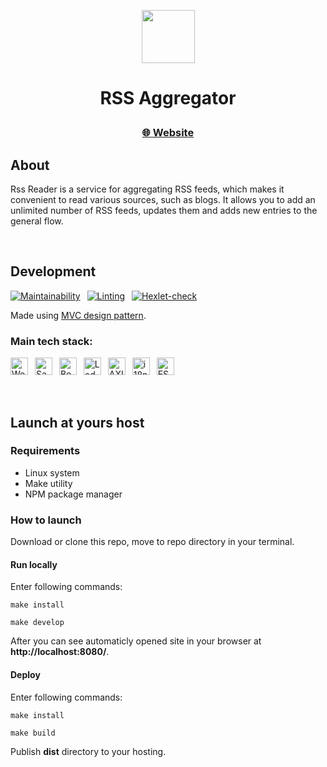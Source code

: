 <p align="center">
  <img align="center" height=85px src="https://cdn-icons-png.flaticon.com/512/17765/17765734.png" />
</p>
<h1 align="center">
  <p>RSS Aggregator</p>
</h1>

<h3 align="center">
  <a href="https://rss-aggregator-ainer.vercel.app/">🌐 Website</a>
</h3>

## About
Rss Reader is a service for aggregating RSS feeds, which makes it convenient to read various sources, such as blogs. It allows you to add an unlimited number of RSS feeds, updates them and adds new entries to the general flow.

 
## Development
[![Maintainability](https://api.codeclimate.com/v1/badges/2a618e1d408cb5b3c1bd/maintainability)](https://codeclimate.com/github/AINER/frontend-project-11/maintainability) 
[![Linting](https://github.com/AINER/frontend-project-11/actions/workflows/makefile.yml/badge.svg)](https://github.com/AINER/frontend-project-11/actions/workflows/makefile.yml) 
[![Hexlet-check](https://github.com/AINER/frontend-project-11/actions/workflows/hexlet-check.yml/badge.svg)](https://github.com/AINER/frontend-project-11/actions)

Made using <a href="https://en.m.wikipedia.org/wiki/Model%E2%80%93view%E2%80%93controller">MVC design pattern</a>.

### Main tech stack:
<a href="https://webpack.js.org/"><img height=28px src="https://img.shields.io/badge/Webpack-white?logo=webpack" alt="Webpack"></a> 
<a href="https://sass-lang.com/"><img height=28px src="https://img.shields.io/badge/Sass-white?logo=sass" alt="Sass"></a> 
<a href="https://getbootstrap.com/"><img height=28px src="https://img.shields.io/badge/Bootstrap-white?logo=bootstrap" alt="Bootstrap"></a> 
<a href="https://lodash.com/"><img height=28px src="https://img.shields.io/badge/Lodash-white?logo=Lodash" alt="Lodash"></a> 
<a href="https://axios-http.com/"><img height=28px src="https://img.shields.io/badge/AXIOS-white?logo=axios&logoColor=5a29e4" alt="AXIOS"></a> 
<a href="https://www.i18next.com/"><img height=28px src="https://img.shields.io/badge/i18next-white?logo=i18next" alt="i18next"></a> 
<a href="https://eslint.org/"><img height=28px src="https://img.shields.io/badge/ESLint-white?logo=eslint&logoColor=4b2ec7" alt="ESLint"></a> 

<!---
<a href="https://webpack.js.org/"><img height=40px src="https://img.shields.io/badge/Webpack-white?style=for-the-badge&logo=webpack" alt="Webpack"></a>
<a href="https://sass-lang.com/"><img height=40px src="https://img.shields.io/badge/Sass-white?style=for-the-badge&logo=sass" alt="Sass"></a>
<a href="https://getbootstrap.com/"><img height=40px src="https://img.shields.io/badge/Bootstrap-white?style=for-the-badge&logo=bootstrap" alt="Bootstrap"></a>
<a href="https://lodash.com/"><img height=40px src="https://img.shields.io/badge/Lodash-white?style=for-the-badge&logo=Lodash" alt="Lodash"></a>
<a href="https://axios-http.com/"><img height=40px src="https://img.shields.io/badge/AXIOS-white?style=for-the-badge&logo=axios&logoColor=5a29e4" alt="AXIOS"></a>
<a href="https://www.i18next.com/"><img height=40px src="https://img.shields.io/badge/i18next-white?style=for-the-badge&logo=i18next" alt="i18next"></a>
<a href="https://eslint.org/"><img height=40px src="https://img.shields.io/badge/ESLint-white?style=for-the-badge&logo=eslint&logoColor=4b2ec7" alt="ESLint"></a>
-->

<!---
<img align="center" height=30px src="https://webpack.js.org/assets/icon-square-small-slack.png" />  Webpack    
<img align="center" height=30px src="https://sass-lang.com/assets/img/styleguide/seal-color.png" />  Sass   
<img align="center" height=30px src="https://getbootstrap.com/docs/5.0/assets/brand/bootstrap-logo.svg" />  Bootstrap   
<img align="center" height=30px src="https://lodash.com/icons/apple-touch-180x180.png" />  Lodash   
<img align="center" height=30px src="https://axios-http.com/assets/favicon.ico" />  AXIOS   
<img align="center" height=30px src="https://www.i18next.com/~gitbook/image?url=https%3A%2F%2F286188001-files.gitbook.io%2F%7E%2Ffiles%2Fv0%2Fb%2Fgitbook-legacy-files%2Fo%2Fspaces%252F-L9iS6Wm2hynS5H9Gj7j%252Favatar.png%3Fgeneration%3D1523462254548780%26alt%3Dmedia&width=32&dpr=1&quality=100&sign=1467f54e&sv=1" /> i18next   
<img align="center" height=30px src="https://upload.wikimedia.org/wikipedia/commons/thumb/e/e3/ESLint_logo.svg/1200px-ESLint_logo.svg.png" />  ESLint   
-->
 
## Launch at yours host
### Requirements
- Linux system
- Make utility
- NPM package manager

### How to launch
Download or clone this repo, move to repo directory in your terminal.

#### Run locally
Enter following commands:

    make install

    make develop

After you can see automaticly opened site in your browser at __http://localhost:8080/__.

#### Deploy
Enter following commands:

    make install

    make build
    
Publish __dist__ directory to your hosting.

 
